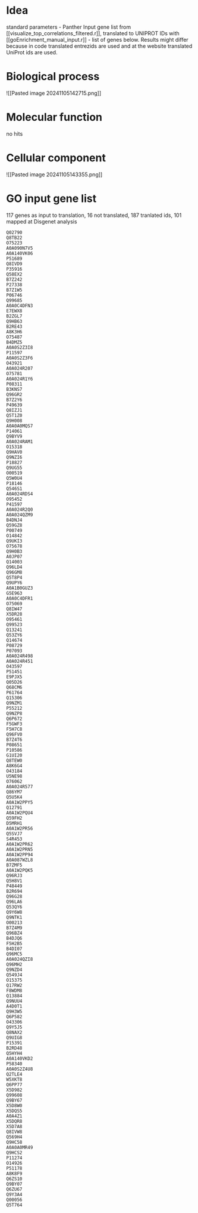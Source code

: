 # Idea
standard parameters - Panther
Input gene list from [[visualize_top_correlations_filtered.r]], translated to UNIPROT IDs with [[goEnrichment_manual_input.r]] - list of genes below. Results might differ because in code translated entrezids are used and at the website translated UniProt ids are used.
# Biological process
![[Pasted image 20241105142715.png]]

# Molecular function
no hits
# Cellular component
![[Pasted image 20241105143355.png]]

# GO input gene list
117 genes as input to translation, 16 not translated, 187 tranlated ids, 101 mapped at Disgenet analysis
```
Q02790
Q8TB22
O75223
A0A090N7V5
A0A140VK06
P51689
Q8IVD9
P35916
Q58EX2
B7Z242
P27338
B7Z1W5
P06746
Q99685
A0A0C4DFN3
E7EWX8
B2ZGL7
Q9HB63
B2RE43
A8K3H6
O75487
B4DMZ5
A0A0S2Z3I8
P11597
A0A0S2Z3F6
O43921
A0A024R207
O75781
A0A024R1Y6
P08311
B3KNS7
Q96GR2
B7Z2Y6
P49639
Q8IZJ1
Q5T1Z0
Q9H008
A0A0A0MQS7
P14061
Q9BYV9
A0A024RAM1
O15318
Q9HAV0
Q9NZI6
P18827
Q9UG55
O00519
Q5W0U4
P18146
Q546S1
A0A024RDS4
O95452
P41597
A0A024R2Q0
A0A024QZM9
B4DNJ4
Q59GZ8
P00749
O14842
Q9UKI3
O75678
Q9H0B3
A0JP07
Q14003
Q96LD4
Q96GM8
Q5T8P4
Q9UPY6
A0A1B0GUZ3
G5E963
A0A0C4DFR1
O75069
Q8IW47
X5DR28
O95461
Q99523
Q13241
Q53ZY6
Q14674
P08729
P07093
A0A024R498
A0A024R451
O43597
P51451
E9PJX5
Q05D26
Q68CM6
P61764
Q15306
Q9NZM1
P55212
Q9NZP8
Q6P672
F5GWF3
F5H7C8
Q96FV0
B7Z4T6
P08651
P10586
G1UI20
Q8TEW0
A8K6G4
O43184
U5NE98
O76062
A0A024R577
Q86YM7
Q5U5K4
A0A1W2PPY5
Q12791
A0A1W2PQU4
Q59FH2
D5MRH1
A0A1W2PR56
Q5SVJ7
S4R453
A0A1W2PR62
A0A1W2PRN5
A0A1W2PP94
A0A087WZL8
B7ZMF5
A0A1W2PQK5
Q96RJ3
Q5H8V1
P48449
B2R694
Q96G28
Q96LA6
Q53QY6
Q9Y6W8
Q9NTK1
O00213
B7Z4M9
Q96BZ4
B4DJQ6
F5H2B5
B4DI07
Q96MC5
A0A024QZI8
Q96MH2
Q9NZD4
Q549J4
O15375
Q17RW2
F8WDM8
Q13884
Q9NUU4
A4D0T1
Q9H3W5
Q6P582
O43306
Q9Y5J5
Q8NAX2
Q9UIG8
P15391
B2RD48
Q5HYH4
A0A140VKD2
P58340
A0A0S2Z4U8
Q2TLE4
W5XKT8
Q6PP77
X5D982
Q99608
Q9BY67
X5D8W0
X5DQS5
A0A4Z1
X5DQR8
X5D7A8
Q8IVW8
Q569H4
Q9HC58
A0A0A0MR49
Q9HCS2
P11274
O14926
P51178
A8K8F9
Q6ZS10
Q9BY07
Q6ZU67
Q9Y3A4
Q00056
Q5T764
```